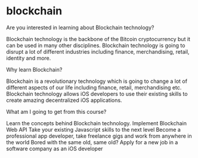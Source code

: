 # blockchain

Are you interested in learning about Blockchain technology? 

Blockchain technology is the backbone of the Bitcoin cryptocurrency but it can be used in many other disciplines. Blockchain technology is going to disrupt a lot of different industries including finance, merchandising, retail, identity and more.   

Why learn Blockchain?

Blockchain is a revolutionary technology which is going to change a lot of different aspects of our life including finance, retail, merchandising etc. 
Blockchain technology allows iOS developers to use their existing skills to create amazing decentralized iOS applications.    

What am I going to get from this course?

Learn the concepts behind Blockchain technology.
Implement Blockchain Web API 
Take your existing Javascript skills to the next level
Become a professional app developer, take freelance gigs and work from anywhere in the world
Bored with the same old, same old? Apply for a new job in a software company as an iOS developer
